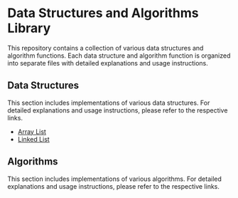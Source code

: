 # Data Structures and Algorithms Library

This repository contains a collection of various data structures and algorithm functions. Each data structure and algorithm function is organized into separate files with detailed explanations and usage instructions.

## Data Structures

This section includes implementations of various data structures. For detailed explanations and usage instructions, please refer to the respective links.

- [Array List]()
- [Linked List]()


## Algorithms

This section includes implementations of various algorithms. For detailed explanations and usage instructions, please refer to the respective links.


